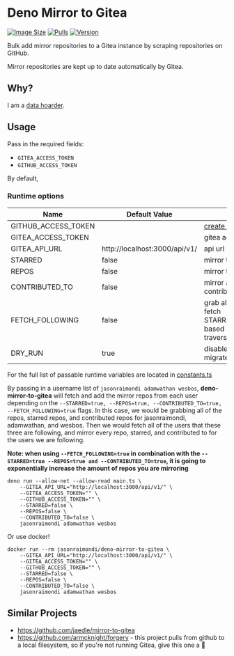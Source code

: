 # Deno Mirror to Gitea

[![Image Size](https://img.shields.io/docker/image-size/jasonraimondi/deno-mirror-to-gitea?style=flat-square)](https://hub.docker.com/r/jasonraimondi/deno-mirror-to-gitea/)
[![Pulls](https://img.shields.io/docker/pulls/jasonraimondi/deno-mirror-to-gitea?style=flat-square)](https://hub.docker.com/r/jasonraimondi/deno-mirror-to-gitea/)
[![Version](https://img.shields.io/docker/v/jasonraimondi/deno-mirror-to-gitea?style=flat-square)](https://hub.docker.com/r/jasonraimondi/deno-mirror-to-gitea/)

Bulk add mirror repositories to a Gitea instance by scraping repositories on GitHub. 

Mirror repositories are kept up to date automatically by Gitea.

## Why?

I am a [data hoarder](https://www.reddit.com/r/DataHoarder/).

## Usage

Pass in the required fields:

* `GITEA_ACCESS_TOKEN`
* `GITHUB_ACCESS_TOKEN`

By default, 

### Runtime options

| Name               | Default Value                 | Description |
|--------------------|-------------------------------| ------------|
|GITHUB_ACCESS_TOKEN | <required>                    | <a href="https://github.com/settings/tokens/new?description=deno-mirror-to-gitea&scopes=public_repo" target="_blank" rel="noopener noreferrer">create a github access token</a>  |
|GITEA_ACCESS_TOKEN  | <required>                    | gitea access token |
|GITEA_API_URL       | http://localhost:3000/api/v1/ | api url |
|STARRED             | false                         | mirror the users starred repos |
|REPOS               | false                         | mirror the users public repos |
|CONTRIBUTED_TO      | false                         | mirror any repo the user has contributed to  |
|FETCH_FOLLOWING     | false                         | grab all users you are following, and fetch STARRED/CONTRIUBTED_TO/REPOS based on enabled fields, only traverses 1 depth|
|DRY_RUN             | true                          | disable sandbox/test-mode and migrate the repos|

For the full list of passable runtime variables are located in [constants.ts](./src/constants.ts)

By passing in a username list of `jasonraimondi adamwathan wesbos`, **deno-mirror-to-gitea** will fetch and add the mirror repos from each user depending on the `--STARRED=true, --REPOS=true, --CONTRIBUTED_TO=true, --FETCH_FOLLOWING=true` flags. In this case, we would be grabbing all of the repos, starred repos, and contributed repos for jasonraimondi, adamwathan, and wesbos. Then we would fetch all of the users that these three are following, and mirror every repo, starred, and contributed to for the users we are following.  

**Note: when using `--FETCH_FOLLOWING=true` in combination with the `--STARRED=true --REPOS=true and --CONTRIBUTED_TO=true`, it is going to exponentially increase the amount of repos you are mirroring**

```
deno run --allow-net --allow-read main.ts \
    --GITEA_API_URL="http://localhost:3000/api/v1/" \
    --GITEA_ACCESS_TOKEN="" \
    --GITHUB_ACCESS_TOKEN="" \
    --STARRED=false \
    --REPOS=false \
    --CONTRIBUTED_TO=false \
    jasonraimondi adamwathan wesbos 
```

Or use docker!

```
docker run --rm jasonraimondi/deno-mirror-to-gitea \
    --GITEA_API_URL="http://localhost:3000/api/v1/" \
    --GITEA_ACCESS_TOKEN="" \
    --GITHUB_ACCESS_TOKEN="" \
    --STARRED=false \
    --REPOS=false \
    --CONTRIBUTED_TO=false \
    jasonraimondi adamwathan wesbos
```

## Similar Projects

* https://github.com/jaedle/mirror-to-gitea
* https://github.com/armcknight/forgery - this project pulls from github to a local filesystem, so if you're not running Gitea, give this one a :eyes:
